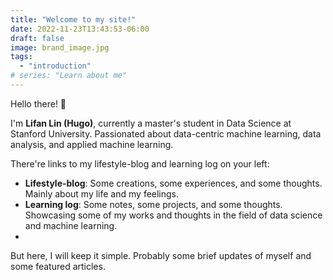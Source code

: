 ```yaml
---
title: "Welcome to my site!"
date: 2022-11-23T13:43:53-06:00
draft: false
image: brand_image.jpg
tags:
  - "introduction"
# series: "Learn about me"
---
```


Hello there! 👋

I'm **Lifan Lin (Hugo)**, currently a master's student in Data Science at Stanford University. Passionated about data-centric machine learning, data analysis, and applied machine learning.

There're links to my lifestyle-blog and learning log on your left:
<!--more-->
- **Lifestyle-blog**: Some creations, some experiences, and some thoughts. Mainly about my life and my feelings.
- **Learning log**: Some notes, some projects, and some thoughts. Showcasing some of my works and thoughts in the field of data science and machine learning.
- 
But here, I will keep it simple. Probably some brief updates of myself and some featured articles.


